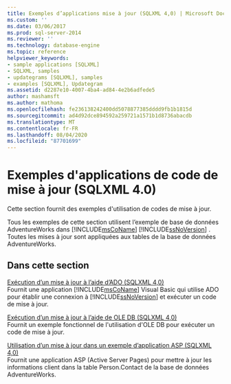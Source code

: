 ```yaml
---
title: Exemples d’applications mise à jour (SQLXML 4,0) | Microsoft Docs
ms.custom: ''
ms.date: 03/06/2017
ms.prod: sql-server-2014
ms.reviewer: ''
ms.technology: database-engine
ms.topic: reference
helpviewer_keywords:
- sample applications [SQLXML]
- SQLXML, samples
- updategrams [SQLXML], samples
- examples [SQLXML], Updategram
ms.assetid: d2287e10-4007-4ba4-ad84-4e2b6adfede5
author: mashamsft
ms.author: mathoma
ms.openlocfilehash: fe236138242400dd5078877385dddd9fb1b1815d
ms.sourcegitcommit: ad4d92dce894592a259721a1571b1d8736abacdb
ms.translationtype: MT
ms.contentlocale: fr-FR
ms.lasthandoff: 08/04/2020
ms.locfileid: "87701699"
---
```

# <a name="updategram-sample-applications-sqlxml-40"></a>Exemples d'applications de code de mise à jour (SQLXML 4.0)
  Cette section fournit des exemples d'utilisation de codes de mise à jour.  
  
 Tous les exemples de cette section utilisent l’exemple de base de données AdventureWorks dans [!INCLUDE[msCoName](../../includes/msconame-md.md)] [!INCLUDE[ssNoVersion](../../includes/ssnoversion-md.md)] . Toutes les mises à jour sont appliquées aux tables de la base de données AdventureWorks.  
  
## <a name="in-this-section"></a>Dans cette section  
 [Exécution d’un mise à jour à l’aide d’ADO &#40;SQLXML 4,0&#41;](../../relational-databases/sqlxml-annotated-xsd-schemas-xpath-queries/updategrams/executing-an-updategram-by-using-ado-sqlxml-4-0.md)  
 Fournit une application [!INCLUDE[msCoName](../../includes/msconame-md.md)] Visual Basic qui utilise ADO pour établir une connexion à [!INCLUDE[ssNoVersion](../../includes/ssnoversion-md.md)] et exécuter un code de mise à jour.  
  
 [Exécution d’un mise à jour à l’aide de OLE DB &#40;SQLXML 4,0&#41;](../../relational-databases/sqlxml-annotated-xsd-schemas-xpath-queries/updategrams/executing-an-updategram-by-using-ole-db-sqlxml-4-0.md)  
 Fournit un exemple fonctionnel de l'utilisation d'OLE DB pour exécuter un code de mise à jour.  
  
 [Utilisation d’un mise à jour dans un exemple d’application ASP &#40;SQLXML 4,0&#41;](../../relational-databases/sqlxml-annotated-xsd-schemas-xpath-queries/updategrams/using-an-updategram-in-a-sample-asp-application-sqlxml-4-0.md)  
 Fournit une application ASP (Active Server Pages) pour mettre à jour les informations client dans la table Person.Contact de la base de données AdventureWorks.  
  
  
